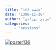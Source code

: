 ```yaml
---
title: "جلسه ۱۳۶"
date: "1396-11-30"
author: "مریم بهزادی"
categories:
    - "sessions"
---
```

[![poster136](../../img/posters/poster136.jpg)](../../img/poster136.jpg)